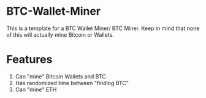 # BTC-Wallet-Miner
This is a template for a BTC Wallet Miner/ BTC Miner. Keep in mind that none of this will actually mine Bitcoin or Wallets. 

# Features
1. Can "mine" Bitcoin Wallets and BTC
2. Has randomized time between "finding BTC"
3. Can "mine" ETH
